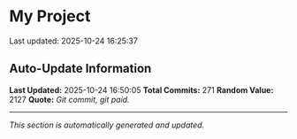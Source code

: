 # My Project


Last updated: 2025-10-24 16:25:37















































































































































































































































































## Auto-Update Information

**Last Updated:** 2025-10-24 16:50:05
**Total Commits:** 271
**Random Value:** 2127
**Quote:** _Git commit, git paid._

---
_This section is automatically generated and updated._
